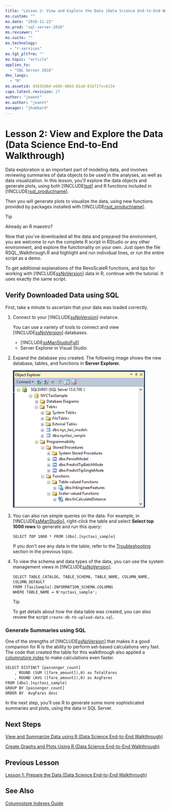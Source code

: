 ```yaml
---
title: "Lesson 2: View and Explore the Data (Data Science End-to-End Walkthrough) | Microsoft Docs"
ms.custom: ""
ms.date: "2016-11-22"
ms.prod: "sql-server-2016"
ms.reviewer: ""
ms.suite: ""
ms.technology: 
  - "r-services"
ms.tgt_pltfrm: ""
ms.topic: "article"
applies_to: 
  - "SQL Server 2016"
dev_langs: 
  - "R"
ms.assetid: d3835d6d-e68b-486d-81a0-81b717cc6134
caps.latest.revision: 27
author: "jeannt"
ms.author: "jeannt"
manager: "jhubbard"
---
```

# Lesson 2: View and Explore the Data (Data Science End-to-End Walkthrough)
Data exploration is an important part of modeling data, and involves reviewing summaries of data objects to be used in the analyses, as well as data visualization. In this lesson, you'll explore the data objects and generate plots, using both [!INCLUDE[tsql](../../includes/tsql-md.md)] and R functions included in [!INCLUDE[rsql_productname](../../includes/rsql-productname-md.md)].  
  
Then you  will generate plots to visualize the data, using new functions provided by packages installed with [!INCLUDE[rsql_productname](../../includes/rsql-productname-md.md)].  
  
> [!TIP]  
> Already an R maestro?  
>   
> Now that you've downloaded all the data and prepared the environment, you are welcome to run the complete R script in RStudio or any other environment, and explore the functionality on your own. Just open the file RSQL_Walkthrough.R and highlight and run individual lines, or run the entire script as a demo.  
>   
> To get additional explanations of the RevoScaleR functions, and tips for working with [!INCLUDE[ssNoVersion](../../includes/ssnoversion-md.md)] data in R, continue with the tutorial. It uses exactly the same script.  
  
## Verify  Downloaded Data using SQL  
First, take a minute to ascertain that your data was loaded correctly.  
  
1.  Connect to your [!INCLUDE[ssNoVersion](../../includes/ssnoversion-md.md)] instance.  
  
    You can use a variety of tools to connect and view [!INCLUDE[ssNoVersion](../../includes/ssnoversion-md.md)] databases.  
  
    -   [!INCLUDE[ssManStudioFull](../../includes/ssmanstudiofull-md.md)]    
    -   Server Explorer in Visual Studio  
  
2.  Expand the database you created. The following image shows the new database, tables, and functions in **Server Explorer.**  
  
    ![new database objects created by script](../../advanced-analytics/r-services/media/rsql-e2e-ssms-newobjects.png "new database objects created by script")  
  
3.  You can also run simple queries on the data. For example, in [!INCLUDE[ssManStudio](../../includes/ssmanstudio-md.md)], right-click the table and select **Select top 1000 rows** to generate and run this query:  
  
    ```  
    SELECT TOP 1000 * FROM [dbo].[nyctaxi_sample]  
    ```  
    If you don't see any data in the table, refer to the [Troubleshooting](../../advanced-analytics/r-services/lesson-1-prepare-the-data-data-science-end-to-end-walkthrough.md) section in the previous topic.
      
4.  To view the schema and data types of the data, you can use the system management views in [!INCLUDE[ssNoVersion](../../includes/ssnoversion-md.md)].  
  
    ```  
    SELECT TABLE_CATALOG, TABLE_SCHEMA, TABLE_NAME, COLUMN_NAME, COLUMN_DEFAULT  
    FROM [TaxiSample].INFORMATION_SCHEMA.COLUMNS  
    WHERE TABLE_NAME = N'nyctaxi_sample';  
    ```  
  
    > [!TIP]  
    > To get details about how the data table was created, you can also review the script `create-db-tb-upload-data.sql`.  
  
### Generate Summaries using SQL  
One of the strengths of [!INCLUDE[ssNoVersion](../../includes/ssnoversion-md.md)] that makes it a good companion for R is the ability to perform set-based calculations very fast.  The code that created the table for this walkthrough also applied a [columnstore index](../../relational-databases/indexes/columnstore-indexes-overview.md) to make calculations even faster.   
  
```  
SELECT DISTINCT [passenger_count]  
    , ROUND (SUM ([fare_amount]),0) as TotalFares   
    , ROUND (AVG ([fare_amount]),0) as AvgFares  
FROM [dbo].[nyctaxi_sample]  
GROUP BY [passenger_count]   
ORDER BY  AvgFares desc  
```  

In the next step, you'll use R to generate some more sophisticated summaries and plots, using the data in SQL Server.  
  
## Next Steps  
[View and Summarize Data using R &#40;Data Science End-to-End Walkthrough&#41;](../../advanced-analytics/r-services/lesson-2-1-view-and-summarize-data-using-r.md)  
  
[Create Graphs and Plots Using R &#40;Data Science End-to-End Walkthrough&#41;](../../advanced-analytics/r-services/lesson-2-2-create-graphs-and-plots-using-r.md)  
  
## Previous Lesson  
[Lesson 1: Prepare the Data &#40;Data Science End-to-End Walkthrough&#41;](../../advanced-analytics/r-services/lesson-1-prepare-the-data-data-science-end-to-end-walkthrough.md)  
  
## See Also  
[Columnstore Indexes Guide](../../relational-databases/indexes/columnstore-indexes-overview.md)  
  
  
  
